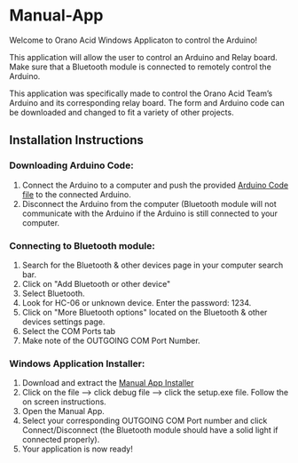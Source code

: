 # Manual-App

Welcome to Orano Acid Windows Applicaton to control the Arduino! <br>

This application will allow the user to control an Arduino and Relay board. Make sure that a Bluetooth module is connected to remotely control the Arduino. <br>

This application was specifically made to control the Orano Acid Team’s Arduino and its corresponding relay board. The form and Arduino code can be downloaded and changed to fit a variety of other projects. <br>

## Installation Instructions <br>

### Downloading Arduino Code: <br>
1.	Connect the Arduino to a computer and push the provided [Arduino Code file](https://github.com/estrlee/Manual-App/blob/master/windows_arduinocode.zip) to the connected Arduino.
2.	Disconnect the Arduino from the computer (Bluetooth module will not communicate with the Arduino if the Arduino is still connected to your computer.

### Connecting to Bluetooth module: <br>
1.	Search for the Bluetooth & other devices page in your computer search bar. 
2.  Click on "Add Bluetooth or other device"
3.  Select Bluetooth.
4.  Look for HC-06 or unknown device. Enter the password: 1234.
5.	Click on "More Bluetooth options" located on the Bluetooth & other devices settings page.
6.	Select the COM Ports tab 
7.  Make note of the OUTGOING COM Port Number.

### Windows Application Installer: <br>
1.	Download and extract the [Manual App Installer](https://github.com/estrlee/Manual-App/blob/master/Manual%20App%20Installer.zip)
2.	Click on the file --> click debug file --> click the setup.exe file. Follow the on screen instructions.
3.	Open the Manual App.
4.	Select your corresponding OUTGOING COM Port number and click Connect/Disconnect (the Bluetooth module should have a solid light if connected properly).
5.	Your application is now ready!

